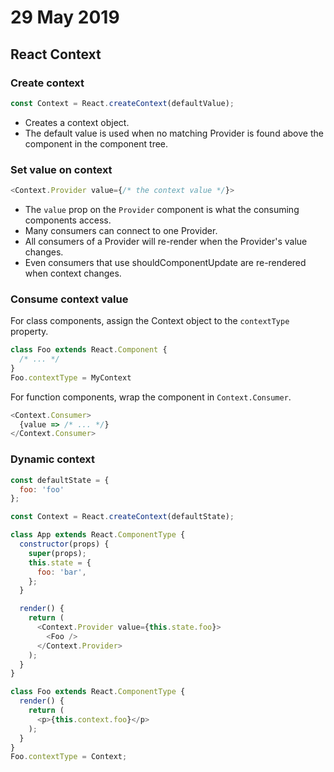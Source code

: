 # 29 May 2019

## React Context

### Create context 

```javascript
const Context = React.createContext(defaultValue);
```

- Creates a context object.
- The default value is used when no matching Provider is found above the 
  component in the component tree.

### Set value on context

```javascript
<Context.Provider value={/* the context value */}>
```

- The `value` prop on the `Provider` component is what the consuming components
  access.
- Many consumers can connect to one Provider.
- All consumers of a Provider will re-render when the Provider's value changes.
- Even consumers that use shouldComponentUpdate are re-rendered when context 
  changes.

### Consume context value

For class components, assign the Context object to the `contextType` property.

```javascript
class Foo extends React.Component {
  /* ... */
}
Foo.contextType = MyContext
```

For function components, wrap the component in `Context.Consumer`.

```javascript
<Context.Consumer>
  {value => /* ... */}
</Context.Consumer>
```

### Dynamic context

```javascript
const defaultState = {
  foo: 'foo'
};

const Context = React.createContext(defaultState);

class App extends React.ComponentType {
  constructor(props) {
    super(props);
    this.state = {
      foo: 'bar',
    };
  }

  render() {
    return (
      <Context.Provider value={this.state.foo}>
        <Foo />
      </Context.Provider>
    );
  }
}

class Foo extends React.ComponentType {
  render() {
    return (
      <p>{this.context.foo}</p>
    );
  }
}
Foo.contextType = Context;
```
